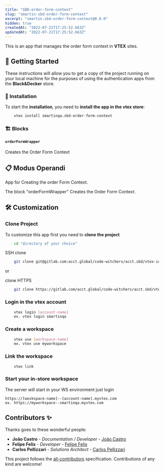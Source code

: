 ```yaml
---
title: "SBD-order-form-context"
slug: "smartin-sbd-order-form-context"
excerpt: "smartin.sbd-order-form-context@0.0.0"
hidden: true
createdAt: "2022-07-21T17:25:52.663Z"
updatedAt: "2022-07-21T17:25:52.663Z"
---
```

This is an app that manages the order form context in **VTEX** sites.

## 🚀 Getting Started

These instructions will allow you to get a copy of the project running on your local machine for the purposes of using the authentication apps from the **Black&Decker** store.

### 🔧 Installation

To start the **installation**, you need to **install the app in the vtex store**:

```bash
    vtex install smartinqa.sbd-order-form-context
```

### 🏗️ Blocks

#### `orderFormWrapper`
Creates the Order Form Context

## 📋 Modus Operandi

App for Creating the order Form Context.

The block "orderFormWrapper" Creates the Order Form Context.

## 🛠️ Customization

### Clone Project

To customize this app first you need to **clone the project**

```bash
    cd "directory of your choice"
```

SSH clone

```bash
    git clone git@gitlab.com:acct.global/code-witchers/acct.sbd/vtex-io/india/general-apps/sbd-order-form-context.git
```

or

clone HTTPS

```bash
    git clone https://gitlab.com/acct.global/code-witchers/acct.sbd/vtex-io/india/general-apps/sbd-order-form-context.git
```

### Login in the vtex account

```bash
    vtex login [account-name]
    ex. vtex login smartinqa
```

### Create a workspace

```bash
    vtex use [workspace-name]
    ex. vtex use myworkspace
```

### Link the workspace

```bash
    vtex link
```

### Start your in-store workspace

The server will start in your WS environment just login

```
https://[woskspace-name]--[account-name].myvtex.com
ex. https://myworkspace--smartinqa.myvtex.com
```

## Contributors ✨

Thanks goes to these wonderful people:

- **João Castro** - _Documentation / Developer_ - [João Castro](https://github.com/JooLuiz)
- **Felipe Felix** - _Developer_ - [Felipe Felix](https://gitlab.com/felipe.felix1)
- **Carlos Pellizzari** - _Solutions Architect_ - [Carlos Pellizzari](https://gitlab.com/carlos.pellizzari)

This project follows the [all-contributors](https://github.com/all-contributors/all-contributors) specification. Contributions of any kind are welcome!
